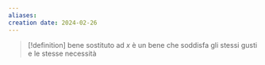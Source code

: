 ```yaml
---
aliases: 
creation date: 2024-02-26
---
```


>[!definition]
>bene sostituto ad $x$ è un bene che soddisfa gli stessi gusti e le stesse necessità